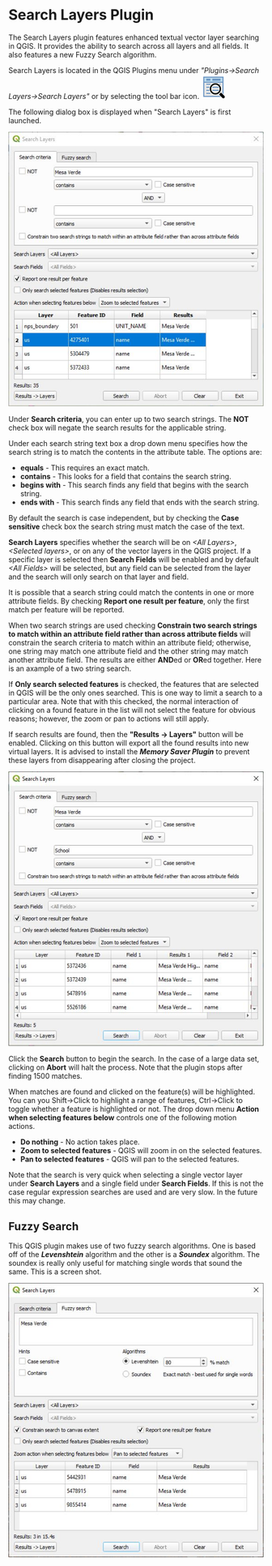 # Search Layers Plugin

The Search Layers plugin features enhanced textual vector layer searching in QGIS. It provides the ability to search across all layers and all fields. It also features a new Fuzzy Search algorithm.

Search Layers is located in the QGIS Plugins menu under *"Plugins->Search Layers->Search Layers"* or by selecting the tool bar icon. ![Toolbar Icon](icon.png)

The following dialog box is displayed when "Search Layers" is first launched.

![Search Layers Dialog](doc/layersearch.jpg)

Under **Search criteria**, you can enter up to two search strings. The **NOT** check box will negate the search results for the applicable string.

Under each search string text box a drop down menu specifies how the search string is to match the contents in the attribute table. The options are: 

* **equals** - This requires an exact match.
* **contains** - This looks for a field that contains the search string.
* **begins with** - This search finds any field that begins with the search string.
* **ends with** - This search finds any field that ends with the search string.

By default the search is case independent, but by checking the **Case sensitive** check box the search string must match the case of the text.

**Search Layers** specifies whether the search will be on *&lt;All Layers&gt;*, *&lt;Selected layers&gt;*, or on any of the vector layers in the QGIS project. If a specific layer is selected then **Search Fields** will be enabled and by default *&lt;All Fields&gt;* will be selected, but any field can be selected from the layer and the search will only search on that layer and field.

It is possible that a search string could match the contents in one or more attribute fields. By checking **Report one result per feature**, only the first match per feature will be reported.

When two search strings are used checking **Constrain two search strings to match within an attribute field rather than across attribute fields** will constrain the search criteria to match within an attribute field; otherwise, one string may match one attribute field and the other string may match another attribute field. The results are either **AND**ed or **OR**ed together. Here is an axample of a two string search.

If **Only search selected features** is checked, the features that are selected in QGIS will be the only ones searched. This is one way to limit a search to a particular area. Note that with this checked, the normal interaction of clicking on a found feature in the list will not select the feature for obvious reasons; however, the zoom or pan to actions will still apply.

If search results are found, then the **"Results -> Layers"** button will be enabled. Clicking on this button will export all the found results into new virtual layers. It is advised to install the ***Memory Saver Plugin*** to prevent these layers from disappearing after closing the project.

![Search Layers Dialog](doc/layersearch2.jpg)

Click  the **Search** button to begin the search. In the case of a large data set, clicking on **Abort** will halt the process. Note that the plugin stops after finding 1500 matches.

When matches are found and clicked on the feature(s) will be highlighted. You can you Shift->Click to highlight a range of features, Ctrl->Click to toggle whether a feature is highlighted or not. The drop down menu **Action when selecting features below** controls one of the following motion actions. 

* **Do nothing** - No action takes place.
* **Zoom to selected features** - QGIS will zoom in on the selected features.
* **Pan to selected features** - QGIS will pan to the selected features.

Note that the search is very quick when selecting a single vector layer under **Search Layers** and a single field under **Search Fields**. If this is not the case regular expression searches are used and are very slow. In the future this may change.

## Fuzzy Search

This QGIS plugin makes use of two fuzzy search algorithms. One is based off of the ***Levenshtein*** algorithm and the other is a ***Soundex*** algorithm. The soundex is really only useful for matching single words that sound the same. This is a screen shot.

![Search Layers Dialog](doc/layersearch3.jpg)
